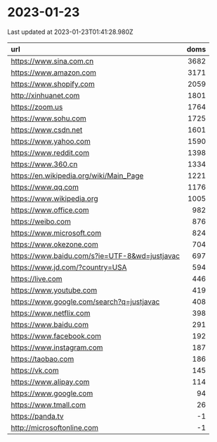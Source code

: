 # 2023-01-23

<!-- BEGIN -->
Last updated at 2023-01-23T01:41:28.980Z

url | doms
:- | -:
https://www.sina.com.cn | 3682
https://www.amazon.com | 3171
https://www.shopify.com | 2059
http://xinhuanet.com | 1801
https://zoom.us | 1764
https://www.sohu.com | 1725
https://www.csdn.net | 1601
https://www.yahoo.com | 1590
https://www.reddit.com | 1398
https://www.360.cn | 1334
https://en.wikipedia.org/wiki/Main_Page | 1221
https://www.qq.com | 1176
https://www.wikipedia.org | 1005
https://www.office.com | 982
https://weibo.com | 876
https://www.microsoft.com | 824
https://www.okezone.com | 704
https://www.baidu.com/s?ie=UTF-8&wd=justjavac | 697
https://www.jd.com/?country=USA | 594
https://live.com | 446
https://www.youtube.com | 419
https://www.google.com/search?q=justjavac | 408
https://www.netflix.com | 398
https://www.baidu.com | 291
https://www.facebook.com | 192
https://www.instagram.com | 187
https://taobao.com | 186
https://vk.com | 145
https://www.alipay.com | 114
https://www.google.com | 94
https://www.tmall.com | 26
https://panda.tv | -1
http://microsoftonline.com | -1
<!-- END -->
